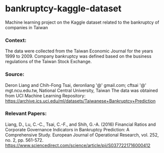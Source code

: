 # bankruptcy-kaggle-dataset
Machine learning project on the Kaggle dataset related to the bankruptcy of companies in Taiwan

### Context:

The data were collected from the Taiwan Economic Journal for the years 1999 to 2009. Company bankruptcy was defined based on the business regulations of the Taiwan Stock Exchange.


### Source:

Deron Liang and Chih-Fong Tsai, deronliang '@' gmail.com; cftsai '@' mgt.ncu.edu.tw, National Central University, Taiwan
The data was obtained from UCI Machine Learning Repository: https://archive.ics.uci.edu/ml/datasets/Taiwanese+Bankruptcy+Prediction

### Relevant Papers:

Liang, D., Lu, C.-C., Tsai, C.-F., and Shih, G.-A. (2016) Financial Ratios and Corporate Governance Indicators in Bankruptcy Prediction: A Comprehensive Study. European Journal of Operational Research, vol. 252, no. 2, pp. 561-572.
https://www.sciencedirect.com/science/article/pii/S0377221716000412
